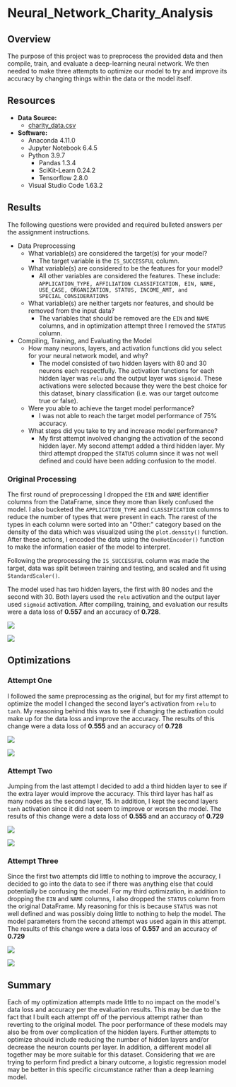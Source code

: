 # Neural_Network_Charity_Analysis

## **Overview**
The purpose of this project was to preprocess the provided data and then compile, train, and evaluate a deep-learning neural network. We then needed to make three attempts to optimize our model to try and improve its accuracy by changing things within the data or the model itself.

## **Resources**
*   **Data Source:** 
    *   [charity_data.csv](resources/data/charity_data.csv)
*   **Software:**
    *   Anaconda 4.11.0
    *   Jupyter Notebook 6.4.5
    *   Python 3.9.7
        *   Pandas 1.3.4
        *   SciKit-Learn 0.24.2
        *   Tensorflow 2.8.0
    *   Visual Studio Code 1.63.2

## **Results**
The following questions were provided and required bulleted answers per the assignment instructions.
*   Data Preprocessing
    *   What variable(s) are considered the target(s) for your model?
        *   The target variable is the `IS_SUCCESSFUL` column.
    *   What variable(s) are considered to be the features for your model?
        *   All other variables are considered the features. These include: ```APPLICATION_TYPE, AFFILIATION CLASSIFICATION, EIN, NAME, USE_CASE, ORGANIZATION, STATUS, INCOME_AMT, and SPECIAL_CONSIDERATIONS```
    *   What variable(s) are neither targets nor features, and should be removed from the input data?
        *   The variables that should be removed are the `EIN` and `NAME` columns, and in optimization attempt three I removed the `STATUS` column.
*   Compiling, Training, and Evaluating the Model
    *   How many neurons, layers, and activation functions did you select for your neural network model, and why?
        *   The model consisted of two hidden layers with 80 and 30 neurons each respectfully. The activation functions for each hidden layer was `relu` and the output layer was `sigmoid`. These activations were selected because they were the best choice for this dataset, binary classification (i.e. was our target outcome true or false).
    *   Were you able to achieve the target model performance?
        *   I was not able to reach the target model performance of 75% accuracy.
    *   What steps did you take to try and increase model performance?
        * My first attempt involved changing the activation of the second hidden layer. My second attempt added a third hidden layer. My third attempt dropped the `STATUS` column since it was not well defined and could have been adding confusion to the model.

### **Original Processing**
The first round of preprocessing I dropped the `EIN` and `NAME` identifier columns from the DataFrame, since they more than likely confused the model. I also bucketed the `APPLICATION_TYPE` and `CLASSIFICATION` columns to reduce the number of types that were present in each. The rarest of the types in each column were sorted into an "Other:" category based on the density of the data which was visualized using the `plot.density()` function. After these actions, I encoded the data using the `OneHotEncoder()` function to make the information easier of the model to interpret. 

Following the preprocessing the `IS_SUCCESSFUL` column was made the target, data was split between training and testing, and scaled and fit using `StandardScaler()`. 

The model used has two hidden layers, the first with 80 nodes and the second with 30. Both layers used the `relu` activation and the output layer used `sigmoid` activation. After compiling, training, and evaluation our results were a data loss of **0.557** and an accuracy of **0.728**.

![](resources/img/og_model.png)

![](resources/img/original.png)

## **Optimizations**

### **Attempt One**
I followed the same preprocessing as the original, but for my first attempt to optimize the model I changed the second layer's activation from `relu` to `tanh`. My reasoning behind this was to see if changing the activation could make up for the data loss and improve the accuracy. The results of this change were a data loss of **0.555** and an accuracy of **0.728**

![](resources/img/a1_model.png)

![](resources/img/a1.png)

### **Attempt Two**
Jumping from the last attempt I decided to add a third hidden layer to see if the extra layer would improve the accuracy. This third layer has half as many nodes as the second layer, 15. In addition, I kept the second layers `tanh` activation since it did not seem to improve or worsen the model. The results of this change were a data loss of **0.555** and an accuracy of **0.729**

![](resources/img/a2_model.png)

![](resources/img/a2.png)

### **Attempt Three**
Since the first two attempts did little to nothing to improve the accuracy, I decided to go into the data to see if there was anything else that could potentially be confusing the model. For my third optimization, in addition to dropping the `EIN` and `NAME` columns, I also dropped the `STATUS` column from the original DataFrame. My reasoning for this is because `STATUS` was not well defined and was possibly doing little to nothing to help the model. The model parameters from the second attempt was used again in this attempt. The results of this change were a data loss of **0.557** and an accuracy of **0.729**

![](resources/img/status.png)

![](resources/img/a3.png)

## **Summary**
Each of my optimization attempts made little to no impact on the model's data loss and accuracy per the evaluation results. This may be due to the fact that I built each attempt off of the pervious attempt rather than reverting to the original model. The poor performance of these models may also be from over complication of the hidden layers. Further attempts to optimize should include reducing the number of hidden layers and/or decrease the neuron counts per layer. In addition, a different model all together may be more suitable for this dataset. Considering that we are trying to perform find predict a binary outcome, a logistic regression model may be better in this specific circumstance rather than a deep learning model.